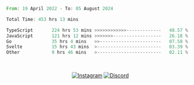<!--START_SECTION:waka-->

```rust
From: 19 April 2022 - To: 05 August 2024

Total Time: 453 hrs 13 mins

TypeScript       224 hrs 53 mins >>>>>>>>>>>>-------------   48.57 %
JavaScript       121 hrs 12 mins >>>>>>>------------------   26.18 %
Go               35 hrs 4 mins   >>-----------------------   07.58 %
Svelte           15 hrs 43 mins  >------------------------   03.39 %
Other            9 hrs 46 mins   >------------------------   02.11 %
```

<!--END_SECTION:waka-->


<!-- &nbsp;<div align="center">
  [![Spotify](https://supakorn-spotify.vercel.app/api/spotify?background_color=0d1117&border_color=ffffff)](https://open.spotify.com/user/314ljfgc3h2e3vrqtbm3tq35t5zq?si=f93b8de147494e3a)  
</div>
-->

&nbsp;<div align="center">
  [![Instagram](https://img.shields.io/badge/Instagram-E4405F?style=for-the-badge&logo=instagram&logoColor=white)](https://www.instagram.com/supakornigm/)
  [![Discord](https://img.shields.io/badge/Discord-7289DA?style=for-the-badge&logo=discord&logoColor=white)](https://discord.com/users/977487166609457172)
</div>


